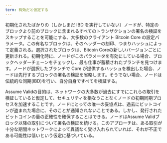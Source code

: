 ```yaml
---
term: 有効だと仮定する
---
```

初期化されたばかりの（しかしまだ IBD を実行していない）ノードが、特定のブロックより前のブロックに含まれるすべてのトランザクションの署名の検証をスキップすることを可能にする、大多数のクライアント Bitcoin Core の設定パラメータ。この有名なブロックは、そのヘッダーの刻印、つまりハッシュによって定義される。選択されたブロックは、Bitcoin Coreの新しいバージョンごとに更新される。初期化時に、ノードがこのパラメータを有効にしている場合、ブロックヘッダーチェーンをチェックし、最も仕事が蓄積されたブランチを見つけます。ノードが選択したブランチで Core が提供するハッシュを検出した場合、ノードは先行するブロックの署名の検証を省略します。そうでない場合、ノードは伝統的な同期(IBD)を行い、自分自身ですべてを検証する。

Assume Validの目的は、ネットワークの大多数が過去にすでにこれらの取引を検証していると仮定して、セキュリティを損なうことなくノードの初期同期プロセスを加速することです。ノードにとっての唯一の妥協点は、過去にビットコインが盗まれた場合に、そのことが通知されないことである。しかし、発行されたビットコインの量の正確性を確保することはできる。ノードはAssume Validブロック以降の取引について署名の検証を続ける。このアプローチは、ある取引が十分な期間ネットワークによって異議なく受け入れられていれば、それが不正である可能性は低いという仮定に基づいている。